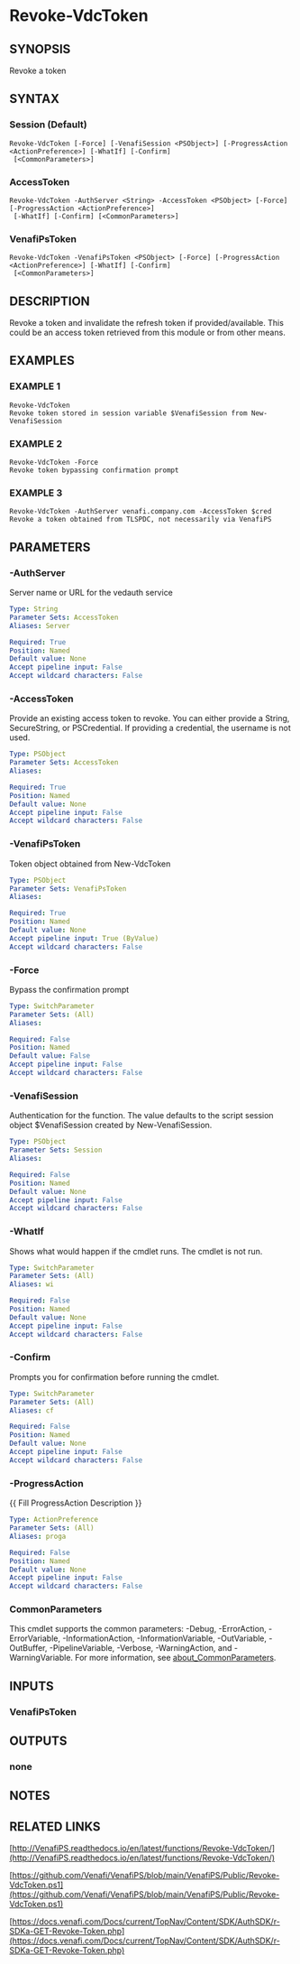 # Revoke-VdcToken

## SYNOPSIS
Revoke a token

## SYNTAX

### Session (Default)
```
Revoke-VdcToken [-Force] [-VenafiSession <PSObject>] [-ProgressAction <ActionPreference>] [-WhatIf] [-Confirm]
 [<CommonParameters>]
```

### AccessToken
```
Revoke-VdcToken -AuthServer <String> -AccessToken <PSObject> [-Force] [-ProgressAction <ActionPreference>]
 [-WhatIf] [-Confirm] [<CommonParameters>]
```

### VenafiPsToken
```
Revoke-VdcToken -VenafiPsToken <PSObject> [-Force] [-ProgressAction <ActionPreference>] [-WhatIf] [-Confirm]
 [<CommonParameters>]
```

## DESCRIPTION
Revoke a token and invalidate the refresh token if provided/available.
This could be an access token retrieved from this module or from other means.

## EXAMPLES

### EXAMPLE 1
```
Revoke-VdcToken
Revoke token stored in session variable $VenafiSession from New-VenafiSession
```

### EXAMPLE 2
```
Revoke-VdcToken -Force
Revoke token bypassing confirmation prompt
```

### EXAMPLE 3
```
Revoke-VdcToken -AuthServer venafi.company.com -AccessToken $cred
Revoke a token obtained from TLSPDC, not necessarily via VenafiPS
```

## PARAMETERS

### -AuthServer
Server name or URL for the vedauth service

```yaml
Type: String
Parameter Sets: AccessToken
Aliases: Server

Required: True
Position: Named
Default value: None
Accept pipeline input: False
Accept wildcard characters: False
```

### -AccessToken
Provide an existing access token to revoke.
You can either provide a String, SecureString, or PSCredential.
If providing a credential, the username is not used.

```yaml
Type: PSObject
Parameter Sets: AccessToken
Aliases:

Required: True
Position: Named
Default value: None
Accept pipeline input: False
Accept wildcard characters: False
```

### -VenafiPsToken
Token object obtained from New-VdcToken

```yaml
Type: PSObject
Parameter Sets: VenafiPsToken
Aliases:

Required: True
Position: Named
Default value: None
Accept pipeline input: True (ByValue)
Accept wildcard characters: False
```

### -Force
Bypass the confirmation prompt

```yaml
Type: SwitchParameter
Parameter Sets: (All)
Aliases:

Required: False
Position: Named
Default value: False
Accept pipeline input: False
Accept wildcard characters: False
```

### -VenafiSession
Authentication for the function.
The value defaults to the script session object $VenafiSession created by New-VenafiSession.

```yaml
Type: PSObject
Parameter Sets: Session
Aliases:

Required: False
Position: Named
Default value: None
Accept pipeline input: False
Accept wildcard characters: False
```

### -WhatIf
Shows what would happen if the cmdlet runs.
The cmdlet is not run.

```yaml
Type: SwitchParameter
Parameter Sets: (All)
Aliases: wi

Required: False
Position: Named
Default value: None
Accept pipeline input: False
Accept wildcard characters: False
```

### -Confirm
Prompts you for confirmation before running the cmdlet.

```yaml
Type: SwitchParameter
Parameter Sets: (All)
Aliases: cf

Required: False
Position: Named
Default value: None
Accept pipeline input: False
Accept wildcard characters: False
```

### -ProgressAction
{{ Fill ProgressAction Description }}

```yaml
Type: ActionPreference
Parameter Sets: (All)
Aliases: proga

Required: False
Position: Named
Default value: None
Accept pipeline input: False
Accept wildcard characters: False
```

### CommonParameters
This cmdlet supports the common parameters: -Debug, -ErrorAction, -ErrorVariable, -InformationAction, -InformationVariable, -OutVariable, -OutBuffer, -PipelineVariable, -Verbose, -WarningAction, and -WarningVariable. For more information, see [about_CommonParameters](http://go.microsoft.com/fwlink/?LinkID=113216).

## INPUTS

### VenafiPsToken
## OUTPUTS

### none
## NOTES

## RELATED LINKS

[http://VenafiPS.readthedocs.io/en/latest/functions/Revoke-VdcToken/](http://VenafiPS.readthedocs.io/en/latest/functions/Revoke-VdcToken/)

[https://github.com/Venafi/VenafiPS/blob/main/VenafiPS/Public/Revoke-VdcToken.ps1](https://github.com/Venafi/VenafiPS/blob/main/VenafiPS/Public/Revoke-VdcToken.ps1)

[https://docs.venafi.com/Docs/current/TopNav/Content/SDK/AuthSDK/r-SDKa-GET-Revoke-Token.php](https://docs.venafi.com/Docs/current/TopNav/Content/SDK/AuthSDK/r-SDKa-GET-Revoke-Token.php)


